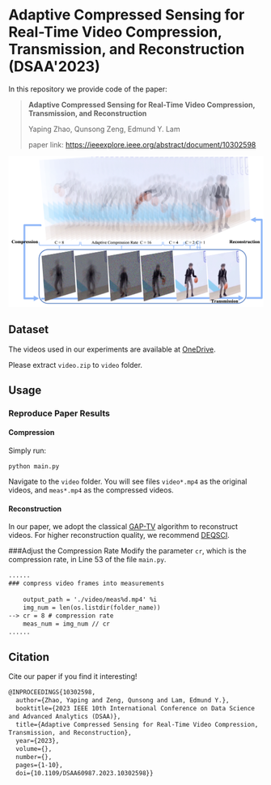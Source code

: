 # Adaptive Compressed Sensing for Real-Time Video Compression, Transmission, and Reconstruction (DSAA'2023)

In this repository we provide code of the paper:
> **Adaptive Compressed Sensing for Real-Time Video Compression, Transmission, and Reconstruction**
> 
> Yaping Zhao, Qunsong Zeng, Edmund Y. Lam
> 
> paper link: https://ieeexplore.ieee.org/abstract/document/10302598

<p align="right">
  <img src="teaser.png" />
</p>

## Dataset
The videos used in our experiments are available at [OneDrive](https://connecthkuhk-my.sharepoint.com/:u:/g/personal/zhaoyp_connect_hku_hk/EUiZDLQQxCFEmPHHeGf-sFIBjMAIfffMQN4KA_fbcQjceg?e=CsQVL8).

Please extract `video.zip` to `video` folder.

## Usage
### Reproduce Paper Results
#### Compression
Simply run:
```angular2html
python main.py
```
Navigate to the `video` folder. You will see files `video*.mp4` as the original videos, and `meas*.mp4` as the compressed videos.
#### Reconstruction
In our paper, we adopt the classical [GAP-TV](https://ieeexplore.ieee.org/document/7532817) algorithm to reconstruct videos. 
For higher reconstruction quality, we recommend [DEQSCI](https://github.com/IndigoPurple/DEQSCI).

###Adjust the Compression Rate
Modify the parameter `cr`, which is the compression rate, in Line 53 of the file `main.py`.

```angular2html
......
### compress video frames into measurements

    output_path = './video/meas%d.mp4' %i
    img_num = len(os.listdir(folder_name))
--> cr = 8 # compression rate
    meas_num = img_num // cr
......
```

## Citation
Cite our paper if you find it interesting!

```
@INPROCEEDINGS{10302598,
  author={Zhao, Yaping and Zeng, Qunsong and Lam, Edmund Y.},
  booktitle={2023 IEEE 10th International Conference on Data Science and Advanced Analytics (DSAA)}, 
  title={Adaptive Compressed Sensing for Real-Time Video Compression, Transmission, and Reconstruction}, 
  year={2023},
  volume={},
  number={},
  pages={1-10},
  doi={10.1109/DSAA60987.2023.10302598}}
```
